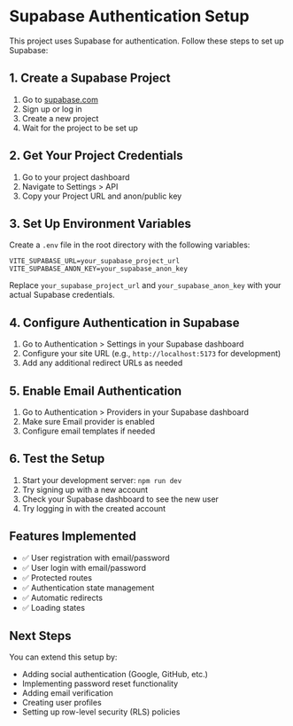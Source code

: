 # Supabase Authentication Setup

This project uses Supabase for authentication. Follow these steps to set up Supabase:

## 1. Create a Supabase Project

1. Go to [supabase.com](https://supabase.com)
2. Sign up or log in
3. Create a new project
4. Wait for the project to be set up

## 2. Get Your Project Credentials

1. Go to your project dashboard
2. Navigate to Settings > API
3. Copy your Project URL and anon/public key

## 3. Set Up Environment Variables

Create a `.env` file in the root directory with the following variables:

```env
VITE_SUPABASE_URL=your_supabase_project_url
VITE_SUPABASE_ANON_KEY=your_supabase_anon_key
```

Replace `your_supabase_project_url` and `your_supabase_anon_key` with your actual Supabase credentials.

## 4. Configure Authentication in Supabase

1. Go to Authentication > Settings in your Supabase dashboard
2. Configure your site URL (e.g., `http://localhost:5173` for development)
3. Add any additional redirect URLs as needed

## 5. Enable Email Authentication

1. Go to Authentication > Providers in your Supabase dashboard
2. Make sure Email provider is enabled
3. Configure email templates if needed

## 6. Test the Setup

1. Start your development server: `npm run dev`
2. Try signing up with a new account
3. Check your Supabase dashboard to see the new user
4. Try logging in with the created account

## Features Implemented

- ✅ User registration with email/password
- ✅ User login with email/password
- ✅ Protected routes
- ✅ Authentication state management
- ✅ Automatic redirects
- ✅ Loading states

## Next Steps

You can extend this setup by:
- Adding social authentication (Google, GitHub, etc.)
- Implementing password reset functionality
- Adding email verification
- Creating user profiles
- Setting up row-level security (RLS) policies 